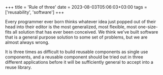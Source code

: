 +++
title = 'Rule of three'
date = 2023-08-03T05:06:03+03:00
tags = ['reusability', 'software']
+++

Every programmer ever born thinks whatever idea just popped out of their head into their editor is the most generalized, most flexible, most one-size-fits all solution that has ever been conceived. We think we've built software that is a general purpose solution to some set of problems, but we are almost always wrong.

It is three times as difficult to build reusable components as single use components, and a reusable component should be tried out in three different applications before it will be sufficiently general to accept into a reuse library.